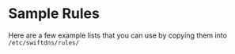 # Sample Rules

Here are a few example lists that you can use by copying them into `/etc/swiftdns/rules/`
